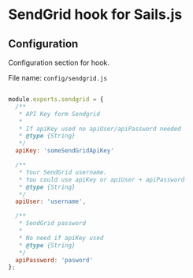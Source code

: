 # SendGrid hook for Sails.js

## Configuration
Configuration section for hook.

File name: `config/sendgrid.js`

```javascript

module.exports.sendgrid = {
  /**
   * API Key form Sendgrid
   *
   * If apiKey used no apiUser/apiPassword needed
   * @type {String}
   */
  apiKey: 'someSendGridApiKey'

  /**
   * Your SendGrid username.
   * You could use apiKey or apiUser + apiPassword
   * @type {String}
   */
  apiUser: 'username',

  /**
   * SendGrid password
   *
   * No need if apiKey used
   * @type {String}
   */
  apiPassword: 'pasword'
};
```

